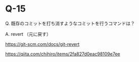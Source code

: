 # Q-15

Q. 既存のコミットを打ち消すようなコミットを行うコマンドは？

A. revert （元に戻す）
<!-- 公式説明URL -->
 https://git-scm.com/docs/git-revert 
 <!-- Qiitaの記事 -->
 https://qiita.com/chihiro/items/2fa827d0eac98109e7ee
